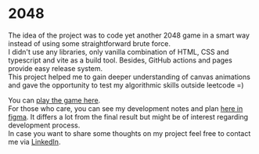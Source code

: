 # 2048
The idea of the project was to code yet another 2048 game in a smart way instead of using some straightforward brute force.<br>
I didn't use any libraries, only vanilla combination of HTML, CSS and typescript and vite as a build tool. Besides, GitHub actions and pages provide easy release system.<br>
This project helped me to gain deeper understanding of canvas animations and gave the opportunity to test my algorithmic skills outside leetcode =)

You can [play the game here](https://stanislav-korneev.github.io/2048/).<br>
For those who care, you can see my development notes and plan [here in figma](https://www.figma.com/file/q8TyyaTuoWw1zYKpwTf36G/Untitled?type=whiteboard&node-id=0-1&t=tUiljxydjekGCOxJ-0). It differs a lot from the final result but might be of interest regarding development process.<br>
In case you want to share some thoughts on my project feel free to contact me via [LinkedIn](https://www.linkedin.com/in/stanislav-korneev/).
